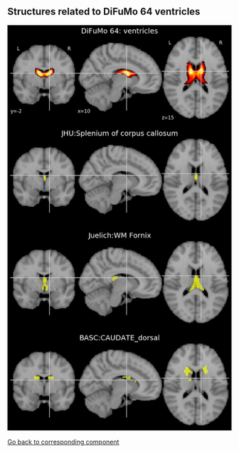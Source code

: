 


## Structures related to DiFuMo 64 ventricles

![15](15.jpg "Structures related to DiFuMo 64 ventricles")

[Go back to corresponding component](https://parietal-inria.github.io/DiFuMo/64/html/15.html)